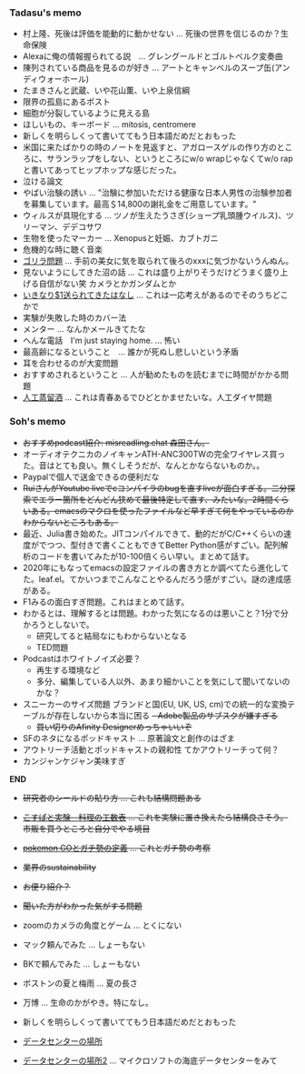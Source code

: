 ### Tadasu's memo
- 村上隆、死後は評価を能動的に動かせない ... 死後の世界を信じるのか？生命保険
- Alexaに俺の情報握られてる説　... グレングールドとゴルトベルク変奏曲
- 陳列されている商品を見るのが好き ... アートとキャンベルのスープ缶(アンディウォーホール)
- たまきさんと武蔵、いや花山薫、いや上泉信綱
- 限界の孤島にあるポスト
- 細胞が分裂しているように見える島
- ほしいもの、キーボード ... mitosis, centromere
- 新しくを明らしくって書いててもう日本語だめだとおもった
- 米国に来たばかりの時のノートを見返すと、アガロースゲルの作り方のところに、サランラップをしない、というところにw/o wrapじゃなくてw/o rapと書いてあってヒップホップな感じだった。
- 泣ける論文
- やばい治験の誘い ... "治験に参加いただける健康な日本人男性の治験参加者を募集しています。最高＄14,800の謝礼金をご用意しています。"
- ウィルスが具現化する ... ツノが生えたうさぎ(ショープ乳頭腫ウイルス)、ツリーマン、デデコサワ
- 生物を使ったマーカー ... Xenopusと妊娠、カブトガニ
- 危機的な時に聴く音楽
- [ゴリラ問題](https://genomebiology.biomedcentral.com/articles/10.1186/s13059-020-02133-w) ... 手前の美女に気を取られて後ろのxxxに気づかないうんぬん。
- 見ないようにしてきた沼の話 ... これは盛り上がりそうだけどうまく盛り上げる自信がない笑 カメラとかガンダムとか
- [いきなり$1送られてきたはなし](https://timeinthemarket.com/im-getting-that-nielsen-survey-money/) ... これは一応考えがあるのでそのうちどこかで
- 実験が失敗した時のカバー法
- メンター ...  なんかメールきてたな
- へんな電話　I'm just staying home. ... 怖い
- 最高齢になるということ　... 誰かが死ぬし悲しいという矛盾
- 耳を合わせるのが大変問題
- おすすめされるということ ... 人が勧めたものを読むまでに時間がかかる問題
- [人工蒸留酒](https://www.afpbb.com/articles/-/3309033?cx_part=outbrain) ... これは青春あるでひどとかませたいな。人工ダイヤ問題

### Soh's memo
- ~~おすすめpodcast紹介: misreadling.chat 森田さん。~~
- オーディオテクニカのノイキャンATH-ANC300TWの完全ワイヤレス買った。音はとても良い。無くしそうだが、なんとかならないものか。。
- Paypalで個人で送金できるの便利だな
- ~~RuiさんがYoutube liveでcコンパイラのbugを直すliveが面白すぎる。二分探索でエラー箇所をどんどん狭めて最後特定して直す、みたいな。2時間くらいある。emacsのマクロを使ったファイルなど早すぎて何をやっているのかわからないところもある。~~
- 最近、Julia書き始めた。JITコンパイルできて、動的だがC/C++くらいの速度がでつつ、型付きで書くこともできてBetter Python感がすごい。配列解析のコードを書いてみたが10-100倍くらい早い。まとめて話す。
- 2020年にもなってemacsの設定ファイルの書き方とか調べてたら進化してた。leaf.el。てかいつまでこんなことやるんだろう感がすごい。謎の達成感がある。
- F1みるの面白すぎ問題。これはまとめて話す。
- わかるとは、理解するとは問題。わかった気になるのは悪いこと？1分で分かろうとしないで。
  - 研究してると結局なにもわからないとなる
  - TED問題 
- Podcastはホワイトノイズ必要？
  - 再生する環境など
  - 多分、編集している人以外、あまり細かいことを気にして聞いてないのかな？
- スニーカーのサイズ問題 ブランドと国(EU, UK, US, cm)での統一的な変換テーブルが存在しないから本当に困る
~~- Adobe製品のサブスクが嫌すぎる~~
  - ~~買い切りのAfinity Designerめっちゃいいぞ~~
- SFのネタになるポッドキャスト ... 原著論文と創作のはざま
- アウトリーチ活動とポッドキャストの親和性 てかアウトリーチって何？
- カンジャンケジャン美味すぎ

__END__
- ~~研究者のシールドの貼り方 ... これも結構問題ある~~
- ~~[こすぱと実験　料理の工数表](https://twitter.com/kenkawakenkenke/status/1292348484880744449) ... これを実験に置き換えたら結構良さそう。市販を買うところと自分でやる境目~~
- ~~[pokemon GOとガチ勢の定義](https://rocketnews24.com/2020/08/04/1398964/amp/) ... これとガチ勢の考察~~
- ~~業界のsustainability~~
- ~~お便り紹介？~~
- ~~聞いた方がわかった気がする問題~~

- zoomのカメラの角度とゲーム ... とくにない
- マック頼んでみた ... しょーもない
- BKで頼んでみた ... しょーもない
- ボストンの夏と梅雨 ... 夏の長さ
- 万博 ... 生命のかがやき。特になし。
- 新しくを明らしくって書いててもう日本語だめだとおもった
- [データセンターの場所](http://travelhack.jp/2012/08/18/underground-datacenter-swedish/)
- [データセンターの場所2](https://cafe-dc.com/design/enemalta-to-build-75m-underground-data-center-99387-article/) ... マイクロソフトの海底データセンターをみて



